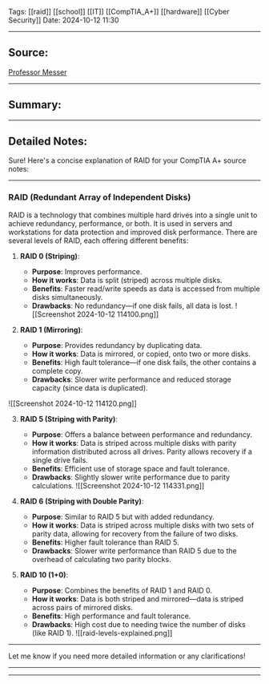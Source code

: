 

Tags: [[raid]] [[school]] [[IT]] [[CompTIA_A+]] [[hardware]] [[Cyber Security]] 
Date: 2024-10-12 11:30

---

## Source: 
[Professor Messer](https://www.youtube.com/watch?v=A_UXW9lUCxY&t=225s)

---

## Summary:


---

## Detailed Notes:
Sure! Here's a concise explanation of RAID for your CompTIA A+ source notes:

---

### RAID (Redundant Array of Independent Disks)

RAID is a technology that combines multiple hard drives into a single unit to achieve redundancy, performance, or both. It is used in servers and workstations for data protection and improved disk performance. There are several levels of RAID, each offering different benefits:

1. **RAID 0 (Striping)**:
   - **Purpose**: Improves performance.
   - **How it works**: Data is split (striped) across multiple disks.
   - **Benefits**: Faster read/write speeds as data is accessed from multiple disks simultaneously.
   - **Drawbacks**: No redundancy—if one disk fails, all data is lost.
![[Screenshot 2024-10-12 114100.png]]



2. **RAID 1 (Mirroring)**:
   - **Purpose**: Provides redundancy by duplicating data.
   - **How it works**: Data is mirrored, or copied, onto two or more disks.
   - **Benefits**: High fault tolerance—if one disk fails, the other contains a complete copy.
   - **Drawbacks**: Slower write performance and reduced storage capacity (since data is duplicated).

![[Screenshot 2024-10-12 114120.png]]

3. **RAID 5 (Striping with Parity)**:
   - **Purpose**: Offers a balance between performance and redundancy.
   - **How it works**: Data is striped across multiple disks with parity information distributed across all drives. Parity allows recovery if a single drive fails.
   - **Benefits**: Efficient use of storage space and fault tolerance.
   - **Drawbacks**: Slightly slower write performance due to parity calculations.
![[Screenshot 2024-10-12 114331.png]]




4. **RAID 6 (Striping with Double Parity)**:
   - **Purpose**: Similar to RAID 5 but with added redundancy.
   - **How it works**: Data is striped across multiple disks with two sets of parity data, allowing for recovery from the failure of two disks.
   - **Benefits**: Higher fault tolerance than RAID 5.
   - **Drawbacks**: Slower write performance than RAID 5 due to the overhead of calculating two parity blocks.

5. **RAID 10 (1+0)**:
   - **Purpose**: Combines the benefits of RAID 1 and RAID 0.
   - **How it works**: Data is both striped and mirrored—data is striped across pairs of mirrored disks.
   - **Benefits**: High performance and fault tolerance.
   - **Drawbacks**: High cost due to needing twice the number of disks (like RAID 1).
![[raid-levels-explained.png]]


---

Let me know if you need more detailed information or any clarifications!
  

---

---


